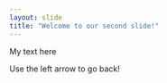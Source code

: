 ```yaml
---
layout: slide
title: "Welcome to our second slide!"
---
```

My text here

Use the left arrow to go back!
